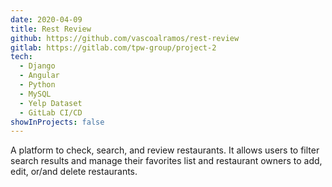 ```yaml
---
date: 2020-04-09
title: Rest Review
github: https://github.com/vascoalramos/rest-review
gitlab: https://gitlab.com/tpw-group/project-2
tech:
  - Django
  - Angular
  - Python
  - MySQL
  - Yelp Dataset
  - GitLab CI/CD
showInProjects: false
---
```


A platform to check, search, and review restaurants. It allows users to filter search results and manage their favorites list and restaurant owners to add, edit, or/and delete restaurants.

